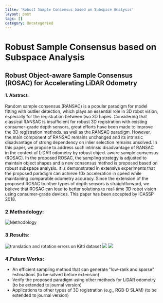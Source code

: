 ```yaml
---
title: 'Robust Sample Consensus based on Subspace Analysis'
layout: post
tags: []
category: Uncategoried
---
```

# Robust Sample Consensus based on Subspace Analysis
## Robust Object-aware Sample Consensus (ROSAC) for Accelerating LiDAR Odometry
#### 1. Abstract:
Random sample consensus (RANSAC) is a popular paradigm for model fitting with outlier detection, which plays an essential role in 3D robot vision, especially for the registration between two 3D hapes. Considering that classical RANSAC is insufficient for robust 3D registration with existing consumer-grade depth sensors, great efforts have been made to improve the 3D registration methods. as well as the RANSAC paradigm. However, the main component of RANSAC remains unchanged and its intrinsic disadvantage of strong dependency on inlier selection remains unsolved. In this paper, we propose to address such intrinsic disadvantage of RANSAC in the context of LiDAR odometry by robust object-aware sample consensus (ROSAC). In the proposed ROSAC, the sampling strategy is adjusted to maintain object shapes and a new consensus method is proposed based on robust subspace analysis. It is demonstrated in extensive experiments that the proposed paradigm can achieve 10x acceleration in speed while maintaining comparable odometry accuracy. Since the extension of the proposed ROSAC to other types of depth sensors is straightforward, we believe that ROSAC can lead to better solutions to real-time 3D robot vision using consumer-grade devices.
This paper has been accepted by ICASSP 2018.
### 2.Methodology:
![Methodology](https://github.com/endlesswho/endlesswho.github.io/blob/master/img/ROSAC_pipeline.png "Methodology")
### 3.Results:
![translation and rotation errors on Kitti dataset](https://github.com/endlesswho/endlesswho.github.io/blob/master/img/ROSAC_results.png "translation and rotation errors on Kitti dataset")
![](https://github.com/endlesswho/endlesswho.github.io/blob/master/img/ROSAC_results_fig.png)
![](https://github.com/endlesswho/endlesswho.github.io/blob/master/img/ROSAC_results_fig2.png)
### 4.Future Works:
- An efficient sampling method that can generate "low-rank and sparse" estimations (to be solved before extension)
- Verify the proposed paradigm using other methods for LiDAR odometry (to be extended to journal version)
- Applications to other types of 3D registration (e.g., RGB-D SLAM) (to be extended to journal version)